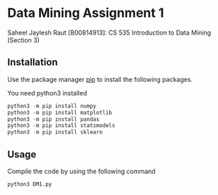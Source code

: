 # Data Mining Assignment 1

Saheel Jaylesh Raut [B00814913]: CS 535 Introduction to Data Mining (Section 3)

## Installation

Use the package manager [pip](https://pip.pypa.io/en/stable/) to install the following packages.

You need python3 installed
```python
python3 -m pip install numpy
python3 -m pip install matplotlib
python3 -m pip install pandas
python3 -m pip install statsmodels
python3 -m pip install sklearn
```

## Usage
Compile the code by using the following command

```python
python3 DM1.py
```
